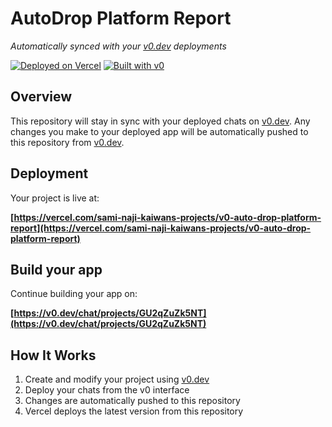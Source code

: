 # AutoDrop Platform Report

*Automatically synced with your [v0.dev](https://v0.dev) deployments*

[![Deployed on Vercel](https://img.shields.io/badge/Deployed%20on-Vercel-black?style=for-the-badge&logo=vercel)](https://vercel.com/sami-naji-kaiwans-projects/v0-auto-drop-platform-report)
[![Built with v0](https://img.shields.io/badge/Built%20with-v0.dev-black?style=for-the-badge)](https://v0.dev/chat/projects/GU2qZuZk5NT)

## Overview

This repository will stay in sync with your deployed chats on [v0.dev](https://v0.dev).
Any changes you make to your deployed app will be automatically pushed to this repository from [v0.dev](https://v0.dev).

## Deployment

Your project is live at:

**[https://vercel.com/sami-naji-kaiwans-projects/v0-auto-drop-platform-report](https://vercel.com/sami-naji-kaiwans-projects/v0-auto-drop-platform-report)**

## Build your app

Continue building your app on:

**[https://v0.dev/chat/projects/GU2qZuZk5NT](https://v0.dev/chat/projects/GU2qZuZk5NT)**

## How It Works

1. Create and modify your project using [v0.dev](https://v0.dev)
2. Deploy your chats from the v0 interface
3. Changes are automatically pushed to this repository
4. Vercel deploys the latest version from this repository
